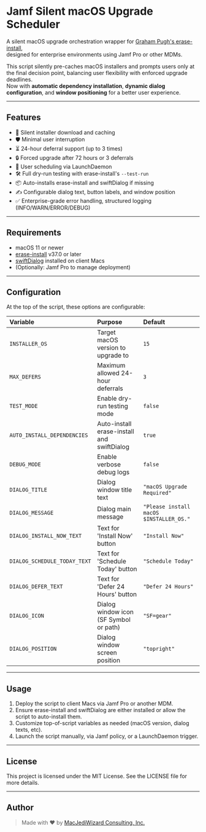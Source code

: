 # Jamf Silent macOS Upgrade Scheduler

A silent macOS upgrade orchestration wrapper for [Graham Pugh's erase-install](https://github.com/grahampugh/erase-install),  
designed for enterprise environments using Jamf Pro or other MDMs.

This script silently pre-caches macOS installers and prompts users only at the final decision point, balancing user flexibility with enforced upgrade deadlines.  
Now with **automatic dependency installation**, **dynamic dialog configuration**, and **window positioning** for a better user experience.

---

## Features

- 🚀 Silent installer download and caching
- 🛡 Minimal user interruption
- ⏳ 24-hour deferral support (up to 3 times)
- 🔒 Forced upgrade after 72 hours or 3 deferrals
- 📅 User scheduling via LaunchDaemon
- 🛠 Full dry-run testing with erase-install's `--test-run`
- 📦 Auto-installs erase-install and swiftDialog if missing
- ✍️ Configurable dialog text, button labels, and window position
- ✅ Enterprise-grade error handling, structured logging (INFO/WARN/ERROR/DEBUG)

---

## Requirements

- macOS 11 or newer
- [erase-install](https://github.com/grahampugh/erase-install) v37.0 or later
- [swiftDialog](https://github.com/bartreardon/swiftDialog) installed on client Macs
- (Optionally: Jamf Pro to manage deployment)

---

## Configuration

At the top of the script, these options are configurable:

| Variable | Purpose | Default |
|:---------|:--------|:--------|
| `INSTALLER_OS` | Target macOS version to upgrade to | `15` |
| `MAX_DEFERS` | Maximum allowed 24-hour deferrals | `3` |
| `TEST_MODE` | Enable dry-run testing mode | `false` |
| `AUTO_INSTALL_DEPENDENCIES` | Auto-install erase-install and swiftDialog | `true` |
| `DEBUG_MODE` | Enable verbose debug logs | `false` |
| `DIALOG_TITLE` | Dialog window title text | `"macOS Upgrade Required"` |
| `DIALOG_MESSAGE` | Dialog main message | `"Please install macOS $INSTALLER_OS."` |
| `DIALOG_INSTALL_NOW_TEXT` | Text for 'Install Now' button | `"Install Now"` |
| `DIALOG_SCHEDULE_TODAY_TEXT` | Text for 'Schedule Today' button | `"Schedule Today"` |
| `DIALOG_DEFER_TEXT` | Text for 'Defer 24 Hours' button | `"Defer 24 Hours"` |
| `DIALOG_ICON` | Dialog window icon (SF Symbol or path) | `"SF=gear"` |
| `DIALOG_POSITION` | Dialog window screen position | `"topright"` |

---

## Usage

1. Deploy the script to client Macs via Jamf Pro or another MDM.
2. Ensure erase-install and swiftDialog are either installed or allow the script to auto-install them.
3. Customize top-of-script variables as needed (macOS version, dialog texts, etc).
4. Launch the script manually, via Jamf policy, or a LaunchDaemon trigger.

---

## License

This project is licensed under the MIT License. See the LICENSE file for more details.

---

## Author

> Made with ❤️ by [MacJediWizard Consulting, Inc.](https://macjediwizard.com)